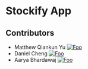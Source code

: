 # Stockify App

## Contributors 
- Matthew Qiankun Yu [![Foo](https://img.shields.io/badge/github-%23121011.svg?style=for-the-badge&logo=github&logoColor=white)](https://github.com/MatthewYu06)
- Daniel Cheng [![Foo](https://img.shields.io/badge/github-%23121011.svg?style=for-the-badge&logo=github&logoColor=white)](https://github.com/Daniel12581)
- Aarya Bhardawaj [![Foo](https://img.shields.io/badge/github-%23121011.svg?style=for-the-badge&logo=github&logoColor=white)](https://github.com/AaryaBhardawaj)
